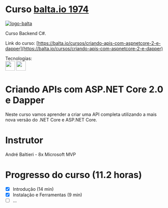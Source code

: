 # Curso [balta.io 1974](https://balta.io/cursos/criando-apis-com-aspnetcore-2-e-dapper)

[![logo-balta](https://baltaio.blob.core.windows.net/static/images/dark/balta-logo.svg)](https://balta.io/)

Curso Backend C#. 


Link do curso: [https://balta.io/cursos/criando-apis-com-aspnetcore-2-e-dapper](https://balta.io/cursos/criando-apis-com-aspnetcore-2-e-dapper)


Tecnologias:  
<img src=https://simpleicons.org/icons/csharp.svg height=30 width=30/>
<img src=https://simpleicons.org/icons/dot-net.svg height=30 width=30/>


# Criando APIs com ASP.NET Core 2.0 e Dapper

Neste curso vamos aprender a criar uma API completa utilizando a mais nova versão do .NET Core e ASP.NET Core.

# Instrutor

André Baltieri - 8x Microsoft MVP

# Progresso do curso (11.2 horas)

- [x] Introdução (14 min)
- [x] Instalação e Ferramentas (9 min)
- [ ] ...